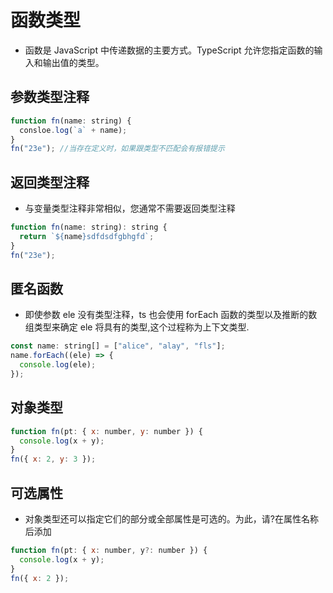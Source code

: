 # 函数类型

- 函数是 JavaScript 中传递数据的主要方式。TypeScript 允许您指定函数的输入和输出值的类型。

## 参数类型注释

```javascript
function fn(name: string) {
  consloe.log(`a` + name);
}
fn("23e"); //当存在定义时，如果跟类型不匹配会有报错提示
```

## 返回类型注释

- 与变量类型注释非常相似，您通常不需要返回类型注释

```javascript
function fn(name: string): string {
  return `${name}sdfdsdfgbhgfd`;
}
fn("23e");
```

## 匿名函数

- 即使参数 ele 没有类型注释，ts 也会使用 forEach 函数的类型以及推断的数组类型来确定 ele 将具有的类型,这个过程称为上下文类型.

```javascript
const name: string[] = ["alice", "alay", "fls"];
name.forEach((ele) => {
  console.log(ele);
});
```

## 对象类型

```javascript
function fn(pt: { x: number, y: number }) {
  console.log(x + y);
}
fn({ x: 2, y: 3 });
```

## 可选属性

- 对象类型还可以指定它们的部分或全部属性是可选的。为此，请?在属性名称后添加

```javascript
function fn(pt: { x: number, y?: number }) {
  console.log(x + y);
}
fn({ x: 2 });
```
